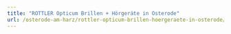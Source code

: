 ```yaml
---
title: "ROTTLER Opticum Brillen + Hörgeräte in Osterode"
url: /osterode-am-harz/rottler-opticum-brillen-hoergeraete-in-osterode/
---
```

